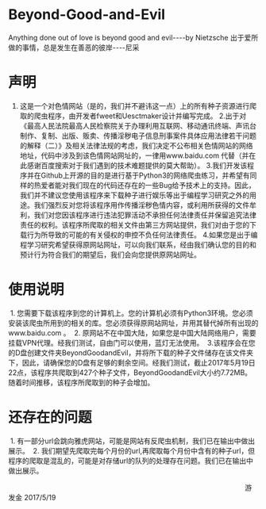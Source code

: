 # Beyond-Good-and-Evil
Anything done out of love is beyond good and evil----by Nietzsche
出于爱所做的事情，总是发生在善恶的彼岸----尼采
# 声明
 1. 这是一个对色情网站（是的，我们并不避讳这一点）上的所有种子资源进行爬取的爬虫程序，由开发者fweet和Uesctmaker设计并编写完成。
 2.出于对《最高人民法院最高人民检察院关于办理利用互联网、移动通讯终端、声讯台制作、复制、出版、贩卖、传播淫秽电子信息刑事案件具体应用法律若干问题的解释（二）》及相关法律法规的考虑，我们决定不公布相关色情网站的网络地址，代码中涉及到该色情网站网址的，一律用www.baidu.com 代替（并在此感谢百度搜索对于我们遇到的技术难题提供的莫大帮助）。
 3.我们开发该程序并在Github上开源的目的是进行基于Python3的网络爬虫练习，并希望有同样的热爱者能对我们现在的代码还存在的一些Bug给予技术上的支持。因此，我们并不建议您使用该程序来下载种子进行娱乐等出于编程学习研究之外的用途。我们强烈反对您将该程序用作传播淫秽色情内容，或利用所获得的文件牟利，我们对您因该程序进行违法犯罪活动不承担任何法律责任并保留追究法律责任的权利。该程序所爬取的相关文件由第三方网站提供，我们对由于您的下载行为所导致的可能的有关侵权的申控不负任何法律责任。
 4.如果您是出于编程学习研究希望获得原网站网址，可以向我们联系，经由我们确认您的目的和预计行为符合我们的期望后，我们会向您提供原网站网址。
# 使用说明
  1. 您需要下载该程序到您的计算机上。您的计算机必须有Python3环境。您必须安装该爬虫所用到的相关的库。您必须获得原网站网址，并用其替代掉所有出现的www.baidu.com 。
  2. 原网站不在中国大陆，如果您是中国大陆网络用户，需要挂载VPN代理。经我们测试，自由门可以使用，蓝灯无法使用。
  3.该程序会在您的D盘创建文件夹BeyondGoodandEvil，并将所下载的种子文件储存在该文件夹下，因此，请确保您的D盘有足够的剩余空间。经我们测试，截止2017年5月19日22点，该程序共爬取到427个种子文件，BeyondGoodandEvil大小约7.72MB。随着时间推移，该程序所爬取到的种子会增加。
# 还存在的问题
  1. 有一部分url会跳向雅虎网站，可能是网站有反爬虫机制，我们已在输出中做出展示。
  2. 我们期望先爬取完每个月份的url,再爬取每个月份中含有的种子url，但程序的爬取是混乱的，可能是对存储url的队列的处理存在问题。我们已在输出中做出展示。
                                                                                                                                        
                                                                                                                          游发金 2017/5/19
